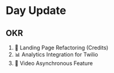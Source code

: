 # Day Update

## OKR

1. 👏 Landing Page Refactoring (Credits)
2. 📊 Analytics Integration for Twilio
3. 🚀 Video Asynchronous Feature
